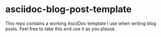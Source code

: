 # asciidoc-blog-post-template

This repo contains a working AsciiDoc template I use when writing blog posts. Feel free to take this and use it as you please.
